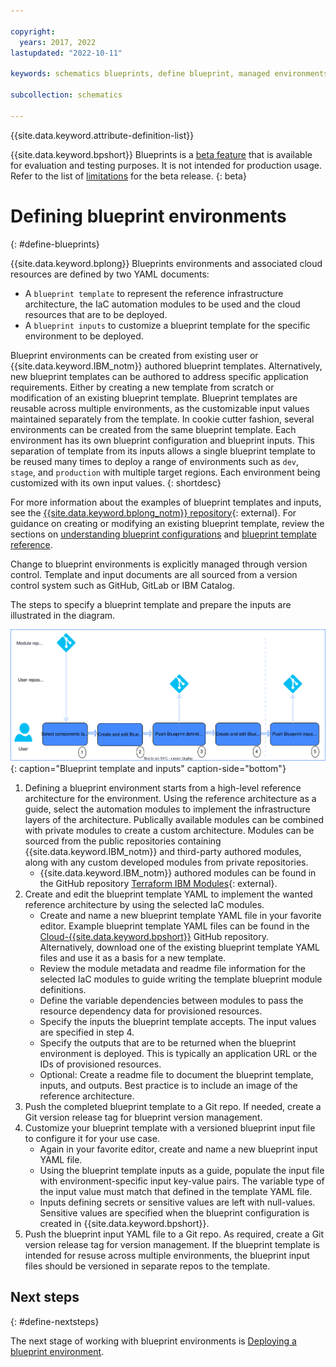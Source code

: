 ```yaml
---

copyright:
  years: 2017, 2022
lastupdated: "2022-10-11"

keywords: schematics blueprints, define blueprint, managed environments

subcollection: schematics

---
```


{{site.data.keyword.attribute-definition-list}}

{{site.data.keyword.bpshort}} Blueprints is a [beta feature](/docs/schematics?topic=schematics-bp-beta-limitations) that is available for evaluation and testing purposes. It is not intended for production usage. Refer to the list of [limitations](/docs/schematics?topic=schematics-bp-beta-limitations) for the beta release.
{: beta}

# Defining blueprint environments
{: #define-blueprints}

{{site.data.keyword.bplong}} Blueprints environments and associated cloud resources are defined by two YAML documents: 

- A `blueprint template` to represent the reference infrastructure architecture, the IaC automation modules to be used and the cloud resources that are to be deployed.
- A `blueprint inputs` to customize a blueprint template for the specific environment to be deployed.

Blueprint environments can be created from existing user or {{site.data.keyword.IBM_notm}} authored blueprint templates. Alternatively, new blueprint templates can be authored to address specific application requirements. Either by creating a new template from scratch or modification of an existing blueprint template. Blueprint templates are reusable across multiple environments, as the customizable input values maintained separately from the template. In cookie cutter fashion, several environments can be created from the same blueprint template. Each environment has its own blueprint configuration and blueprint inputs. This separation of template from its inputs allows a single blueprint template to be reused many times to deploy a range of environments such as `dev`, `stage`, and `production` with multiple target regions. Each environment being customized with its own input values.
{: shortdesc}  

For more information about the examples of blueprint templates and inputs, see the [{{site.data.keyword.bplong_notm}} repository](https://github.com/orgs/Cloud-Schematics/repositories?q=blueprint){: external}.  For guidance on creating or modifying an existing blueprint template, review the sections on [understanding blueprint configurations](/docs/schematics?topic=schematics-bp-template-schema-yaml) and [blueprint template reference](/docs/schematics?topic=schematics-bp-template-schema-yaml).  

Change to blueprint environments is explicitly managed through version control. Template and input documents are all sourced from a version control system such as GitHub, GitLab or IBM Catalog. 

The steps to specify a blueprint template and prepare the inputs are illustrated in the diagram.

![Blueprint template and inputs](../images/sc-bp-define.svg){: caption="Blueprint template and inputs" caption-side="bottom"}

1. Defining a blueprint environment starts from a high-level reference architecture for the environment. Using the reference architecture as a guide, select the automation modules to implement the infrastructure layers of the architecture. Publically available modules can be combined with private modules to create a custom architecture. Modules can be sourced from the public repositories containing {{site.data.keyword.IBM_notm}} and third-party authored modules, along with any custom developed modules from private repositories.  
    - {{site.data.keyword.IBM_notm}} authored modules can be found in the GitHub repository [Terraform IBM Modules](https://github.com/terraform-ibm-modules){: external}.
2. Create and edit the blueprint template YAML to implement the wanted reference architecture by using the selected IaC modules.
    - Create and name a new blueprint template YAML file in your favorite editor. Example blueprint template YAML files can be found in the [Cloud-{{site.data.keyword.bpshort}}](https://github.com/orgs/Cloud-Schematics/repositories?q=blueprint) GitHub repository.  Alternatively, download one of the existing blueprint template YAML files and use it as a basis for a new template.  
    - Review the module metadata and readme file information for the selected IaC modules to guide writing the template blueprint module definitions. 
    - Define the variable dependencies between modules to pass the resource dependency data for provisioned resources.
    - Specify the inputs the blueprint template accepts. The input values are specified in step 4. 
    - Specify the outputs that are to be returned when the blueprint environment is deployed. This is typically an application URL or the IDs of provisioned resources.  
    - Optional: Create a readme file to document the blueprint template, inputs, and outputs. Best practice is to include an image of the reference architecture. 
3. Push the completed blueprint template to a Git repo. If needed, create a Git version release tag for blueprint version management. 
4. Customize your blueprint template with a versioned blueprint input file to configure it for your use case.  
    - Again in your favorite editor, create and name a new blueprint input YAML file.
    - Using the blueprint template inputs as a guide, populate the input file with environment-specific input key-value pairs. The variable type of the input value must match that defined in the template YAML file.
    - Inputs defining secrets or sensitive values are left with null-values. Sensitive values are specified when the blueprint configuration is created in {{site.data.keyword.bpshort}}.
5. Push the blueprint input YAML file to a Git repo. As required, create a Git version release tag for version management. If the blueprint template is intended for resuse across multiple environments, the blueprint input files should be versioned in separate repos to the template.  

## Next steps
{: #define-nextsteps}

The next stage of working with blueprint environments is [Deploying a blueprint environment](/docs/schematics?topic=schematics-deploy-blueprints). 
